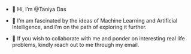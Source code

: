 - 👋 Hi, I’m @Taniya Das

- 👀 I’m am fascinated by the ideas of Machine Learning and Artificial Intelligence, and I'm on the path of exploring it further. 
<!--- - 🌱 I’m currently learning ... --->
- 💞️ If you wish to collaborate with me and ponder on interesting real life problems, kindly reach out to me through my email. 

<!---
Taniya-Das/Taniya-Das is a ✨ special ✨ repository because its `README.md` (this file) appears on your GitHub profile.
You can click the Preview link to take a look at your changes.
--->
